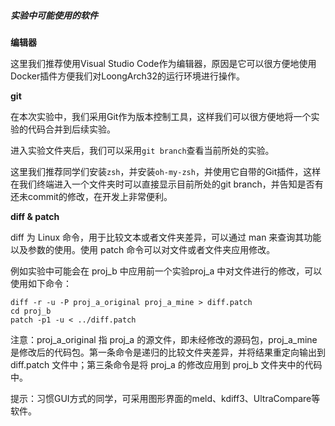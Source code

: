 
##### 实验中可能使用的软件

**编辑器**

这里我们推荐使用Visual Studio Code作为编辑器，原因是它可以很方便地使用Docker插件方便我们对LoongArch32的运行环境进行操作。

**git**

在本次实验中，我们采用Git作为版本控制工具，这样我们可以很方便地将一个实验的代码合并到后续实验。

进入实验文件夹后，我们可以采用`git branch`查看当前所处的实验。

这里我们推荐同学们安装`zsh`，并安装`oh-my-zsh`，并使用它自带的Git插件，这样在我们终端进入一个文件夹时可以直接显示目前所处的git branch，并告知是否有还未commit的修改，在开发上非常便利。

**diff & patch**

diff 为 Linux 命令，用于比较文本或者文件夹差异，可以通过 man 来查询其功能以及参数的使用。使用 patch 命令可以对文件或者文件夹应用修改。

例如实验中可能会在 proj_b 中应用前一个实验proj_a 中对文件进行的修改，可以使用如下命令：

	diff -r -u -P proj_a_original proj_a_mine > diff.patch
	cd proj_b
	patch -p1 -u < ../diff.patch

注意：proj_a_original 指 proj_a 的源文件，即未经修改的源码包，proj_a_mine 是修改后的代码包。第一条命令是递归的比较文件夹差异，并将结果重定向输出到 diff.patch 文件中；第三条命令是将 proj_a 的修改应用到 proj_b 文件夹中的代码中。

提示：习惯GUI方式的同学，可采用图形界面的meld、kdiff3、UltraCompare等软件。
